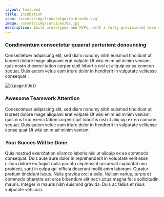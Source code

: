 ```yaml
---
layout: featured
title: Incubation
icon: /assets/img/icons/algolia-brands.svg
image: /assets/img/services/02.jpg
description: Build prototypes and MVPs, with a fully provisioned team supplied.
---
```


<div class="row">
    <div class="col-md-12">
        <div class="service-details mb-40">
            <h3>Condimentum consectetur quaerat parturient denouncing</h3>
            <p>Consectetuer adipiscing elit, sed diam nonumy nibh euismod tincidunt ut laoreet
                dolore mage aliquami erat volpate Ut wisi
                enim ad minim veniam, quis nostrud exerci tation corper cipit lobortis nisl ut
                aliquip ex ea comcon sequat. Duis autem velue
                eum iriure dolor in hendrerit in vulputate velitesse consequat .</p>
        </div>
    </div>
</div>
<div class="row">
    <div class="col-xl-6 col-lg-12">
        <div class="s-details-img mb-30">
            <img src="{{site.baseurl}}/assets/img/service/1.jpg" alt="{{page.title}}">
        </div>
    </div>
    <div class="col-xl-6 col-lg-12">
        <div class="service-details mb-40">
            <h3>Awesome Teamwork Attention</h3>
            <p>Consectetuer adipiscing elit, sed diam nonumy nibh euismod tincidunt ut laoreet dolore mage aliquami erat volpate Ut
            wisi enim ad minim veniam, quis nos trud exerci tation corper cipit lobortis nisl ut aliq uip ex ea comcon sequat. Duis
            autem velue eum iriure dolor in hendrerit in vulputate velitesse conse quat Ut wisi enim ad minim veniam.</p>
        </div>
    </div>
</div>
<div class="service-details mb-30">
    <h3>Your Succes Will be Done</h3>
    <p>Quis nostrud exercitation ullamco laboris nisi ut aliquip ex ea commodo consequat. Duis
        aute irure dolor in reprehenderit
        in voluptate velit esse cillum dolore eu fugiat nulla pariatu cepteusint occaecat
        cupidatat non proident, sunt in culpa qui
        officia deserunt mollit anim laborum. Curatur pretium tincidunt lacus. Nulla gravida
        orci a odio. Nullam varius, turpis et
        commodo pharetra est eros bibendum elit nec luctus magna felis sollicitudin mauris.
        Integer in mauris nibh euismod gravida.
        Duis ac tellus et risus vulputate vehicula.</p>
</div>